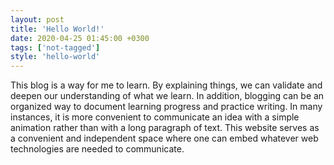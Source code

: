 ```yaml
---
layout: post
title: 'Hello World!'
date: 2020-04-25 01:45:00 +0300
tags: ['not-tagged']
style: 'hello-world'
---
```


This blog is a way for me to learn. By explaining things, we can validate and deepen our understanding of what we learn. In addition, blogging can be an organized way to document learning progress and practice writing. In many instances, it is more convenient to communicate an idea with a simple animation rather than with a long paragraph of text. This website serves as a convenient and independent space where one can embed whatever web technologies are needed to communicate.